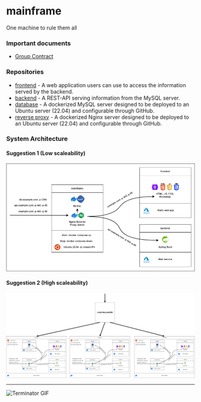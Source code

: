 # mainframe
One machine to rule them all 

### Important documents

- [Group Contract](https://docs.google.com/document/d/1HWFV2Z3kENlpDOPFoKmclIqHMSEGyR5geEHSsbLWmnI/edit?usp=sharing)

### Repositories

- [frontend](https://github.com/team3dat3/frontend) - A web application users can use to access the information served by the backend.
- [backend](https://github.com/team3dat3/backend) - A REST-API serving information from the MySQL server.
- [database](https://github.com/team3dat3/database) - A dockerized MySQL server designed to be deployed to an Ubuntu server (22.04) and configurable through GitHub. 
- [reverse proxy](https://github.com/team3dat3/reverse-proxy) - A dockerized Nginx server designed to be deployed to an Ubuntu server (22.04) and configurable through GitHub. 

### System Architecture

#### Suggestion 1 (Low scaleability)
![System Architecture Diagram 1](https://github.com/team3dat3/mainframe/blob/main/assets/System-Architecture.png)

#### Suggestion 2 (High scaleability)
![System Architecture Diagram 2](https://github.com/team3dat3/mainframe/blob/main/assets/suggestion.png)

---
![Terminator GIF](https://media.tenor.com/e5cgR0H0E2IAAAAC/terminator-arnold.gif)
